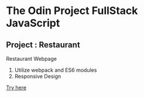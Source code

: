 # The Odin Project FullStack JavaScript

## Project : Restaurant

Restaurant Webpage

1. Utilize webpack and ES6 modules
2. Responsive Design

[Try here](https://susiyanti200.github.io/restaurant/)
